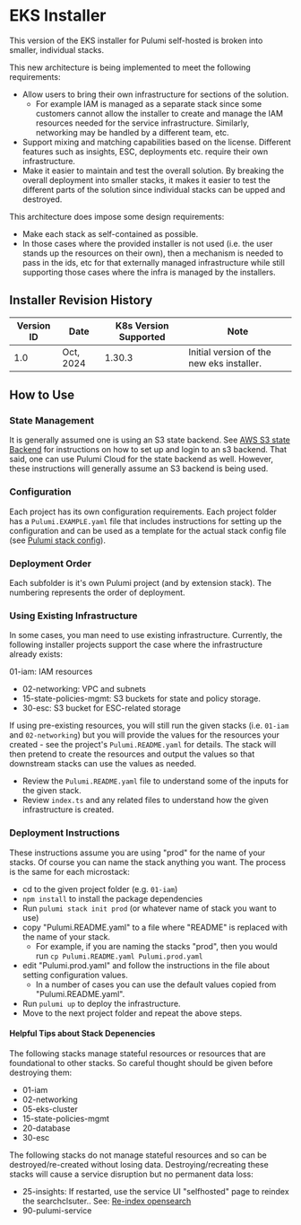 # EKS Installer

This version of the EKS installer for Pulumi self-hosted is broken into smaller, individual stacks.

This new architecture is being implemented to meet the following requirements:

- Allow users to bring their own infrastructure for sections of the solution.
  - For example IAM is managed as a separate stack since some customers cannot allow the installer to create and manage the IAM resources needed for the service infrastructure. Similarly, networking may be handled by a different team, etc.
- Support mixing and matching capabilities based on the license. Different features such as insights, ESC, deployments etc. require their own infrastructure.
- Make it easier to maintain and test the overall solution. By breaking the overall deployment into smaller stacks, it makes it easier to test the different parts of the solution since individual stacks can be upped and destroyed.

This architecture does impose some design requirements:

- Make each stack as self-contained as possible.
- In those cases where the provided installer is not used (i.e. the user stands up the resources on their own), then a mechanism is needed to pass in the ids, etc for that externally managed infrastructure while still supporting those cases where the infra is managed by the installers.

## Installer Revision History

Version ID | Date | K8s Version Supported | Note
---|---|---|--
1.0 | Oct, 2024 | 1.30.3 | Initial version of the new eks installer.

## How to Use

### State Management

It is generally assumed one is using an S3 state backend.
See [AWS S3 state Backend](https://www.pulumi.com/docs/iac/concepts/state-and-backends/#aws-s3) for instructions on how to set up and login to an s3 backend.
That said, one can use Pulumi Cloud for the state backend as well. However, these instructions will generally assume an S3 backend is being used.

### Configuration

Each project has its own configuration requirements. Each project folder has a `Pulumi.EXAMPLE.yaml` file that includes instructions for setting up the configuration and can be used as a template for the actual stack config file (see [Pulumi stack config](https://www.pulumi.com/docs/iac/concepts/config/)).

### Deployment Order

Each subfolder is it's own Pulumi project (and by extension stack). The numbering represents the order of deployment.

### Using Existing Infrastructure

In some cases, you man need to use existing infrastructure.
Currently, the following installer projects support the case where the infrastructure already exists:

01-iam: IAM resources

- 02-networking: VPC and subnets
- 15-state-policies-mgmt: S3 buckets for state and policy storage.
- 30-esc: S3 bucket for ESC-related storage

If using pre-existing resources, you will still run the given stacks (i.e. `01-iam` and `02-networking`) but you will provide the values for the resources your created - see the project's `Pulumi.README.yaml` for details.
The stack will then pretend to create the resources and output the values so that downstream stacks can use the values as needed.

- Review the `Pulumi.README.yaml` file to understand some of the inputs for the given stack.
- Review `index.ts` and any related files to understand how the given infrastructure is created.

### Deployment Instructions

These instructions assume you are using "prod" for the name of your stacks. Of course you can name the stack anything you want.
The process is the same for each microstack:

- cd to the given project folder (e.g. `01-iam`)
- `npm install` to install the package dependencies
- Run `pulumi stack init prod` (or whatever name of stack you want to use)
- copy "Pulumi.README.yaml" to a file where "README" is replaced with the name of your stack.
  - For example, if you are naming the stacks "prod", then you would run `cp Pulumi.README.yaml Pulumi.prod.yaml`
- edit "Pulumi.prod.yaml" and follow the instructions in the file about setting configuration values.
  - In a number of cases you can use the default values copied from "Pulumi.README.yaml".
- Run `pulumi up` to deploy the infrastructure.
- Move to the next project folder and repeat the above steps.

#### Helpful Tips about Stack Depenencies

The following stacks manage stateful resources or resources that are foundational to other stacks. So careful thought should be given before destroying them:

- 01-iam
- 02-networking
- 05-eks-cluster
- 15-state-policies-mgmt
- 20-database
- 30-esc

The following stacks do not manage stateful resources and so can be destroyed/re-created without losing data. Destroying/recreating these stacks will cause a service disruption but no permanent data loss:

- 25-insights: If restarted, use the service UI "selfhosted" page to reindex the searchclsuter.. See: [Re-index opensearch](https://www.pulumi.com/docs/pulumi-cloud/admin/self-hosted/components/search/#backfilling-data)
- 90-pulumi-service
